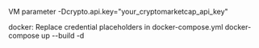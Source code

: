  VM parameter
-Dcrypto.api.key="your_cryptomarketcap_api_key"

docker:
Replace credential placeholders in docker-compose.yml
docker-compose up --build -d